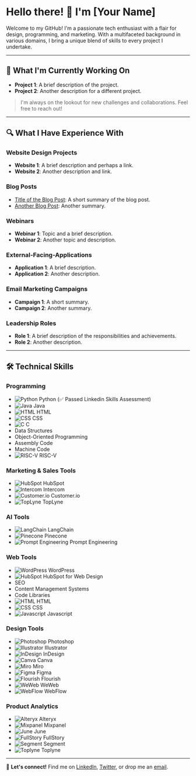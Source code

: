 # Hello there! 👋 I'm [Your Name]

Welcome to my GitHub! I'm a passionate tech enthusiast with a flair for design, programming, and marketing. With a multifaceted background in various domains, I bring a unique blend of skills to every project I undertake.

---

## 🌱 What I'm Currently Working On

- **Project 1**: A brief description of the project.
- **Project 2**: Another description for a different project.

> I'm always on the lookout for new challenges and collaborations. Feel free to reach out!

---

## 🔍 What I Have Experience With

### Website Design Projects

- **Website 1**: A brief description and perhaps a link.
- **Website 2**: Another description and link.

### Blog Posts

- [Title of the Blog Post](#): A short summary of the blog post.
- [Another Blog Post](#): Another summary.

### Webinars

- **Webinar 1**: Topic and a brief description.
- **Webinar 2**: Another topic and description.

### External-Facing-Applications

- **Application 1**: A brief description.
- **Application 2**: Another description.

### Email Marketing Campaigns

- **Campaign 1**: A short summary.
- **Campaign 2**: Another summary.

### Leadership Roles

- **Role 1**: A brief description of the responsibilities and achievements.
- **Role 2**: Another description.

---

## 🛠 Technical Skills

### Programming

- ![Python](#) Python (✅ Passed Linkedin Skills Assessment)
- ![Java](#) Java
- ![HTML](#) HTML
- ![CSS](#) CSS
- ![C](#) C
- Data Structures
- Object-Oriented Programming
- Assembly Code
- Machine Code
- ![RISC-V](#) RISC-V

### Marketing & Sales Tools

- ![HubSpot](#) HubSpot
- ![Intercom](#) Intercom
- ![Customer.io](#) Customer.io
- ![TopLyne](#) TopLyne

### AI Tools

- ![LangChain](#) LangChain
- ![Pinecone](#) Pinecone
- ![Prompt Engineering](#) Prompt Engineering

### Web Tools

- ![WordPress](#) WordPress
- ![HubSpot](#) HubSpot for Web Design
- SEO
- Content Management Systems
- Code Libraries
- ![HTML](#) HTML
- ![CSS](#) CSS
- ![Javascript](#) Javascript

### Design Tools

- ![Photoshop](#) Photoshop
- ![Illustrator](#) Illustrator
- ![InDesign](#) InDesign
- ![Canva](#) Canva
- ![Miro](#) Miro
- ![Figma](#) Figma
- ![Flourish](#) Flourish
- ![WeWeb](#) WeWeb
- ![WebFlow](#) WebFlow

### Product Analytics

- ![Alteryx](#) Alteryx
- ![Mixpanel](#) Mixpanel
- ![June](#) June
- ![FullStory](#) FullStory
- ![Segment](#) Segment
- ![Toplyne](#) Toplyne

---

🔗 **Let's connect!** Find me on [LinkedIn](#), [Twitter](#), or drop me an [email](mailto:youremail@example.com).

